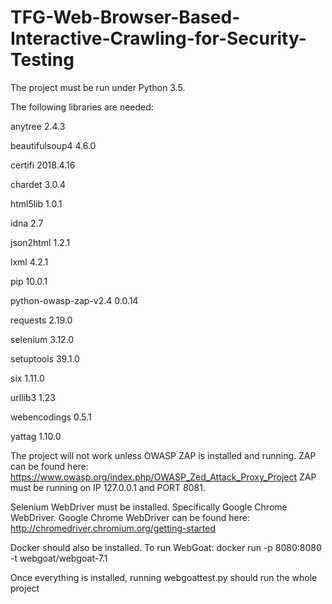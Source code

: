 # TFG-Web-Browser-Based-Interactive-Crawling-for-Security-Testing
The project must be run under Python 3.5.

The following libraries are needed:

anytree	2.4.3	

beautifulsoup4	4.6.0	

certifi	2018.4.16	

chardet	3.0.4

html5lib	1.0.1	

idna	2.7	

json2html	1.2.1	

lxml	4.2.1	

pip	10.0.1	

python-owasp-zap-v2.4	0.0.14	

requests	2.19.0

selenium	3.12.0	

setuptools	39.1.0

six	1.11.0	

urllib3	1.23

webencodings	0.5.1	

yattag	1.10.0	

The project will not work unless OWASP ZAP is installed and running.
ZAP can be found here: https://www.owasp.org/index.php/OWASP_Zed_Attack_Proxy_Project
ZAP must be running on IP 127.0.0.1 and PORT 8081.

Selenium WebDriver must be installed. Specifically Google Chrome WebDriver.
Google Chrome WebDriver can be found here: http://chromedriver.chromium.org/getting-started

Docker should also be installed.
To run WebGoat: docker run -p 8080:8080 -t webgoat/webgoat-7.1

Once everything is installed, running webgoattest.py should run the whole project
